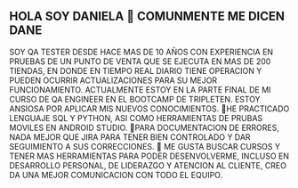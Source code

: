 ## HOLA SOY DANIELA 👋 COMUNMENTE ME DICEN DANE

SOY QA TESTER DESDE HACE MAS DE 10 AÑOS CON EXPERIENCIA EN PRUEBAS DE UN PUNTO DE VENTA QUE SE EJECUTA EN MAS DE 200 TIENDAS, EN DONDE EN TIEMPO REAL DIARIO TIENE OPERACION Y PUEDEN OCURRIR ACTUALIZACIONES PARA SU MEJOR FUNCIONAMIENTO.
ACTUALMENTE ESTOY EN LA PARTE FINAL DE MI CURSO DE QA ENGINEER EN EL BOOTCAMP DE TRIPLETEN. ESTOY ANSIOSA POR APLICAR MIS NUEVOS CONOCIMIENTOS.
 🌱HE PRACTICADO LENGUAJE SQL Y PYTHON, ASI COMO HERRAMIENTAS DE PRUBAS MOVILES EN ANDROID STUDIO.
 🔭PARA DOCUMENTACION DE ERRORES, NADA MEJOR QUE JIRA PARA TENER BIEN CONTROLADO Y DAR SEGUIMIENTO A SUS CORRECCIONES.
  💬 ME GUSTA BUSCAR CURSOS Y TENER MAS HERRAMIENTAS PARA PODER DESENVOLVERME, INCLUSO EN DESARROLLO PERSONAL, DE LIDERAZGO Y ATENCION AL CLIENTE, CREO DA UNA MEJOR COMUNICACION CON TODO EL EQUIPO.
<!--
**DANENUNEZ/danenunez** is a ✨ _special_ ✨ repository because its `README.md` (this file) appears on your GitHub profile.

Here are some ideas to get you started:

- 🔭 I’m currently working on ...
- 🌱 I’m currently learning ...
- 👯 I’m looking to collaborate on ...
- 🤔 I’m looking for help with ...
- 💬 Ask me about ...
- 📫 How to reach me: ...
- 😄 Pronouns: ...
- ⚡ Fun fact: ...
-->
